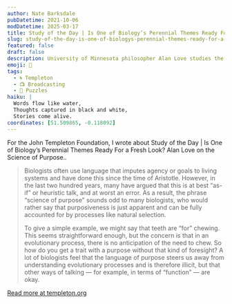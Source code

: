 ```yaml
---
author: Nate Barksdale
pubDatetime: 2021-10-06
modDatetime: 2025-03-17
title: Study of the Day | Is One of Biology’s Perennial Themes Ready For a Fresh Look? Alan Love on the Science of Purpose.
slug: study-of-the-day-is-one-of-biologys-perennial-themes-ready-for-a-fresh-look-alan-love-on-the-science-of-purpose
featured: false
draft: false
description: University of Minnesota philosopher Alan Love studies the interplay between philosophy and biology. He is the principal investigator for “Agency, Directionality, and Function: Foundations for a Science of Purpose,” a new three-year, $14.5 million project funded by the John Templeton Foundation. Nate Barksdale, lead writer for the Foundation’s “Possibilities” newsletter, spoke with Love about the project.
emoji: 📝
tags:
  - 🌀 Templeton
  - 📺 Broadcasting
  - 🤔 Puzzles
haiku: |
  Words flow like water,
  Thoughts captured in black and white,
  Stories come alive.
coordinates: [51.509865, -0.118092]
---
```


For the John Templeton Foundation, I wrote about Study of the Day | Is One of Biology’s Perennial Themes Ready For a Fresh Look? Alan Love on the Science of Purpose..

> Biologists often use language that imputes agency or goals to living systems and have done this since the time of Aristotle. However, in the last two hundred years, many have argued that this is at best “as- if” or heuristic talk, and at worst an error. As a result, the phrase “science of purpose” sounds odd to many biologists, who would rather say that purposiveness is just apparent and can be fully accounted for by processes like natural selection.
>
> To give a simple example, we might say that teeth are “for” chewing. This seems straightforward enough, but the concern is that in an evolutionary process, there is no anticipation of the need to chew. So how do you get a trait with a purpose without that kind of foresight? A lot of biologists feel that the language of purpose steers us away from understanding evolutionary processes and is therefore illicit, but that other ways of talking — for example, in terms of “function” — are okay.

[Read more at templeton.org](https://www.templeton.org/news/is-one-of-biologys-perennial-themes-ready-for-a-fresh-look-alan-love-on-the-science-of-purpose)
